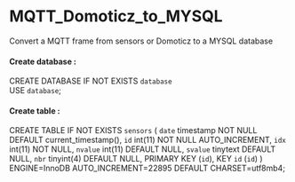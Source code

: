 # MQTT_Domoticz_to_MYSQL
Convert a MQTT frame from sensors or Domoticz to a MYSQL database

#### Create database :<br />

CREATE DATABASE IF NOT EXISTS `database`<br />
USE `database`;<br />

#### Create table :<br />

CREATE TABLE IF NOT EXISTS `sensors` (
  `date` timestamp NOT NULL DEFAULT current_timestamp(),
  `id` int(11) NOT NULL AUTO_INCREMENT,
  `idx` int(11) NOT NULL,
  `nvalue` int(11) DEFAULT NULL,
  `svalue` tinytext DEFAULT NULL,
  `nbr` tinyint(4) DEFAULT NULL,
  PRIMARY KEY (`id`),
  KEY `id` (`id`)
) ENGINE=InnoDB AUTO_INCREMENT=22895 DEFAULT CHARSET=utf8mb4;<br />

